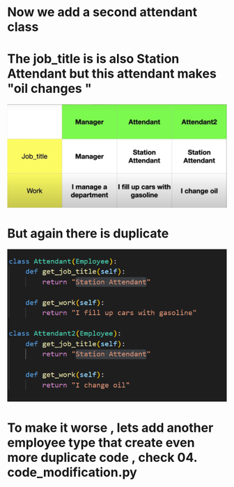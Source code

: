 # Now we add a second attendant class   
# The job_title is is also Station Attendant but this attendant makes "oil changes "
![Alt text](image-2.png)

# But again there is duplicate
![Alt text](image-3.png)

# To make it worse , lets add another employee type that create even more duplicate code , check 04. code_modification.py
